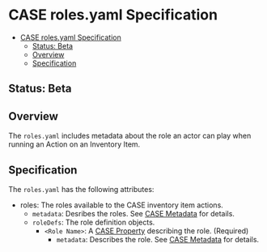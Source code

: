 # CASE roles.yaml Specification
- [CASE roles.yaml Specification](#case-rolesyaml-specification)
  - [Status: Beta](#status-beta)
  - [Overview](#overview)
  - [Specification](#specification)

## Status:  Beta

## Overview
The `roles.yaml` includes metadata about the role an actor can play when running an Action on an Inventory Item.  

## Specification
The `roles.yaml` has the following attributes:

* roles: The roles available to the CASE inventory item actions.
  * `metadata`:  Desribes the roles.  See [CASE Metadata](010-case-structure.md#Specification-metadata-and-versioning) for details.
  * `roleDefs`:  The role definition objects.
    * `<Role Name>`:  A [CASE Property](010-case-structure.md#yaml-file-format) describing the role.  (Required)
      * `metadata`:  Describes the role.  See [CASE Metadata](010-case-structure.md#Specification-metadata-and-versioning) for details.

